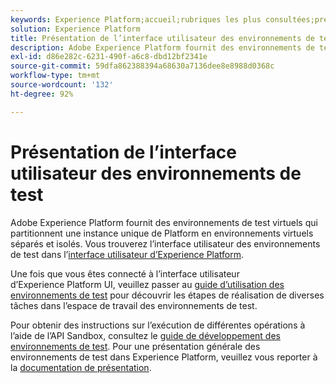 ```yaml
---
keywords: Experience Platform;accueil;rubriques les plus consultées;présentation des environnements de test
solution: Experience Platform
title: Présentation de l’interface utilisateur des environnements de test
description: Adobe Experience Platform fournit des environnements de test virtuels qui partitionnent une instance unique de Platform en environnements virtuels séparés et isolés. Vous trouverez l’interface utilisateur des environnements de test dans l’interface utilisateur d’Experience Platform.
exl-id: d86e282c-6231-490f-a6c8-dbd12bf2341e
source-git-commit: 59dfa862388394a68630a7136dee8e8988d0368c
workflow-type: tm+mt
source-wordcount: '132'
ht-degree: 92%

---
```


# Présentation de l’interface utilisateur des environnements de test

Adobe Experience Platform fournit des environnements de test virtuels qui partitionnent une instance unique de Platform en environnements virtuels séparés et isolés. Vous trouverez l’interface utilisateur des environnements de test dans l’[interface utilisateur d’Experience Platform](https://platform.adobe.com).

Une fois que vous êtes connecté à l’interface utilisateur d’Experience Platform UI, veuillez passer au [guide d’utilisation des environnements de test](user-guide.md) pour découvrir les étapes de réalisation de diverses tâches dans l’espace de travail des environnements de test.

Pour obtenir des instructions sur l’exécution de différentes opérations à l’aide de l’API Sandbox, consultez le [guide de développement des environnements de test](../api/getting-started.md). Pour une présentation générale des environnements de test dans Experience Platform, veuillez vous reporter à la [documentation de présentation](../home.md).
